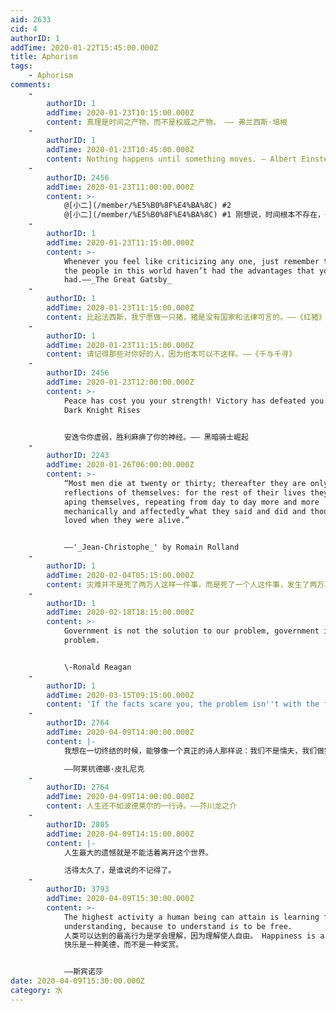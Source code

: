 ```yaml
---
aid: 2633
cid: 4
authorID: 1
addTime: 2020-01-22T15:45:00.000Z
title: Aphorism
tags:
    - Aphorism
comments:
    -
        authorID: 1
        addTime: 2020-01-23T10:15:00.000Z
        content: 真理是时间之产物，而不是权威之产物。 —— 弗兰西斯·培根
    -
        authorID: 1
        addTime: 2020-01-23T10:45:00.000Z
        content: Nothing happens until something moves. ― Albert Einstein
    -
        authorID: 2456
        addTime: 2020-01-23T11:00:00.000Z
        content: >-
            @[小二](/member/%E5%B0%8F%E4%BA%8C) #2
            @[小二](/member/%E5%B0%8F%E4%BA%8C) #1 刚想说，时间根本不存在，一切都是物质的运动。
    -
        authorID: 1
        addTime: 2020-01-23T11:15:00.000Z
        content: >-
            Whenever you feel like criticizing any one, just remember that all
            the people in this world haven’t had the advantages that you’ve
            had.——_The Great Gatsby_
    -
        authorID: 1
        addTime: 2020-01-23T11:15:00.000Z
        content: 比起法西斯，我宁愿做一只猪，猪是没有国家和法律可言的。——《红猪》
    -
        authorID: 1
        addTime: 2020-01-23T11:15:00.000Z
        content: 请记得那些对你好的人，因为他本可以不这样。——《千与千寻》
    -
        authorID: 2456
        addTime: 2020-01-23T12:00:00.000Z
        content: >-
            Peace has cost you your strength! Victory has defeated you.——The
            Dark Knight Rises


            安逸令你虚弱，胜利麻痹了你的神经。—— 黑暗骑士崛起
    -
        authorID: 2243
        addTime: 2020-01-26T06:00:00.000Z
        content: >-
            “Most men die at twenty or thirty; thereafter they are only
            reflections of themselves: for the rest of their lives they are
            aping themselves, repeating from day to day more and more
            mechanically and affectedly what they said and did and thought and
            loved when they were alive.”


            ——'_Jean-Christophe_' by Romain Rolland
    -
        authorID: 1
        addTime: 2020-02-04T05:15:00.000Z
        content: 灾难并不是死了两万人这样一件事，而是死了一个人这件事，发生了两万次。 ——北野武
    -
        authorID: 1
        addTime: 2020-02-18T18:15:00.000Z
        content: >-
            Government is not the solution to our problem, government is the
            problem.


            \-Ronald Reagan
    -
        authorID: 1
        addTime: 2020-03-15T09:15:00.000Z
        content: 'If the facts scare you, the problem isn''t with the facts.'
    -
        authorID: 2764
        addTime: 2020-04-09T14:00:00.000Z
        content: |-
            我想在一切终结的时候，能够像一个真正的诗人那样说：我们不是懦夫，我们做完了所有能做的。

            ——阿莱杭德娜·皮扎尼克
    -
        authorID: 2764
        addTime: 2020-04-09T14:00:00.000Z
        content: 人生还不如波德莱尔的一行诗。——芥川龙之介
    -
        authorID: 2805
        addTime: 2020-04-09T14:15:00.000Z
        content: |-
            人生最大的遗憾就是不能活着离开这个世界。

            活得太久了，是谁说的不记得了。
    -
        authorID: 3793
        addTime: 2020-04-09T15:30:00.000Z
        content: >-
            The highest activity a human being can attain is learning for
            understanding, because to understand is to be free.
            人类可以达到的最高行为是学会理解，因为理解使人自由。 Happiness is a virtue, not its reward.
            快乐是一种美德，而不是一种奖赏。


            ——斯宾诺莎
date: 2020-04-09T15:30:00.000Z
category: 水
---
```



